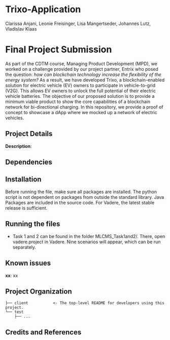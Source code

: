 # Trixo-Application
Clarissa Anjani, Leonie Freisinger, Lisa Mangertseder, Johannes Lutz, Vladislav Klaas

# Final Project Submission
As part of the CDTM course, Managing Product Development (MPD), we worked on a challenge provided by our project partner, Entrix who posed the question: *how can blockchain technology increase the flexibility of the energy system?* As a result, we have developed Trixo, a blockchain-enabled solution for electric vehicle (EV) owners to participate in vehicle-to-grid (V2G). This allows EV owners to unlock the full potential of their electric vehicle batteries. The objective of our proposed solution is to provide a minimum viable product to show the core capabilities of a blockchain network for bi-directional charging. In this repository, we provide a proof of concept to showcase a dApp where we mocked up a network of electric vehicles.

## Project Details
**Description**: 

## Dependencies

## Installation
Before running the file, make sure all packages are installed. The python script is not dependent on packages from outside the standard library. Java Packages are included in the source code. For Vadere, the latest stable release is sufficient.  

## Running the files

* Task 1 and 2 can be found in the folder MLCMS_Task1and2/. There, open vadere.project in Vadere. Nine scenarios will appear, which can be run separately. 

## Known issues
**xx**: xx

Project Organization
------------

    ├── client           <- The top-level README for developers using this project.
    └── test
        ├── ...
    

## Credits and References


